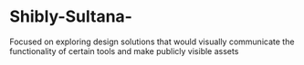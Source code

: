 # Shibly-Sultana-
Focused on exploring design solutions that would visually communicate the functionality of certain tools and make publicly visible assets
